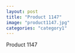 ```yaml
---
layout: post
title: "Product 1147"
image: "product1147.jpg"
categories: "category1"
---
```

Product 1147
